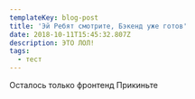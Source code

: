 ```yaml
---
templateKey: blog-post
title: 'Эй Ребят смотрите, Бэкенд уже готов'
date: 2018-10-11T15:45:32.807Z
description: ЭТО ЛОЛ!
tags:
  - тест
---
```

Осталось только фронтенд Прикиньте

